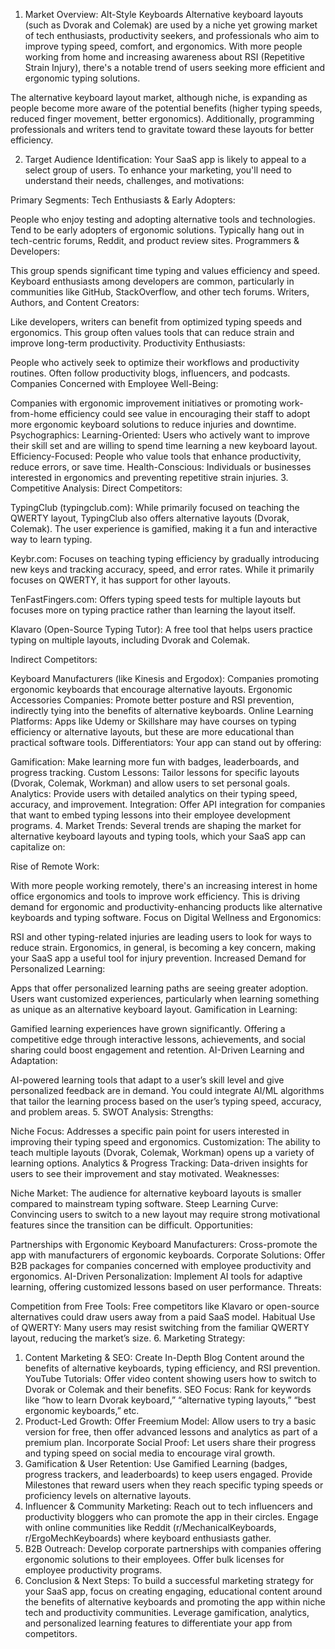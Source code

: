 1. Market Overview: Alt-Style Keyboards
Alternative keyboard layouts (such as Dvorak and Colemak) are used by a niche yet growing market of tech enthusiasts, productivity seekers, and professionals who aim to improve typing speed, comfort, and ergonomics. With more people working from home and increasing awareness about RSI (Repetitive Strain Injury), there's a notable trend of users seeking more efficient and ergonomic typing solutions.

The alternative keyboard layout market, although niche, is expanding as people become more aware of the potential benefits (higher typing speeds, reduced finger movement, better ergonomics). Additionally, programming professionals and writers tend to gravitate toward these layouts for better efficiency.

2. Target Audience Identification:
Your SaaS app is likely to appeal to a select group of users. To enhance your marketing, you'll need to understand their needs, challenges, and motivations:

Primary Segments:
Tech Enthusiasts & Early Adopters:

People who enjoy testing and adopting alternative tools and technologies.
Tend to be early adopters of ergonomic solutions.
Typically hang out in tech-centric forums, Reddit, and product review sites.
Programmers & Developers:

This group spends significant time typing and values efficiency and speed.
Keyboard enthusiasts among developers are common, particularly in communities like GitHub, StackOverflow, and other tech forums.
Writers, Authors, and Content Creators:

Like developers, writers can benefit from optimized typing speeds and ergonomics.
This group often values tools that can reduce strain and improve long-term productivity.
Productivity Enthusiasts:

People who actively seek to optimize their workflows and productivity routines.
Often follow productivity blogs, influencers, and podcasts.
Companies Concerned with Employee Well-Being:

Companies with ergonomic improvement initiatives or promoting work-from-home efficiency could see value in encouraging their staff to adopt more ergonomic keyboard solutions to reduce injuries and downtime.
Psychographics:
Learning-Oriented: Users who actively want to improve their skill set and are willing to spend time learning a new keyboard layout.
Efficiency-Focused: People who value tools that enhance productivity, reduce errors, or save time.
Health-Conscious: Individuals or businesses interested in ergonomics and preventing repetitive strain injuries.
3. Competitive Analysis:
Direct Competitors:

TypingClub (typingclub.com): While primarily focused on teaching the QWERTY layout, TypingClub also offers alternative layouts (Dvorak, Colemak). The user experience is gamified, making it a fun and interactive way to learn typing.

Keybr.com: Focuses on teaching typing efficiency by gradually introducing new keys and tracking accuracy, speed, and error rates. While it primarily focuses on QWERTY, it has support for other layouts.

TenFastFingers.com: Offers typing speed tests for multiple layouts but focuses more on typing practice rather than learning the layout itself.

Klavaro (Open-Source Typing Tutor): A free tool that helps users practice typing on multiple layouts, including Dvorak and Colemak.

Indirect Competitors:

Keyboard Manufacturers (like Kinesis and Ergodox): Companies promoting ergonomic keyboards that encourage alternative layouts.
Ergonomic Accessories Companies: Promote better posture and RSI prevention, indirectly tying into the benefits of alternative keyboards.
Online Learning Platforms: Apps like Udemy or Skillshare may have courses on typing efficiency or alternative layouts, but these are more educational than practical software tools.
Differentiators: Your app can stand out by offering:

Gamification: Make learning more fun with badges, leaderboards, and progress tracking.
Custom Lessons: Tailor lessons for specific layouts (Dvorak, Colemak, Workman) and allow users to set personal goals.
Analytics: Provide users with detailed analytics on their typing speed, accuracy, and improvement.
Integration: Offer API integration for companies that want to embed typing lessons into their employee development programs.
4. Market Trends:
Several trends are shaping the market for alternative keyboard layouts and typing tools, which your SaaS app can capitalize on:

Rise of Remote Work:

With more people working remotely, there's an increasing interest in home office ergonomics and tools to improve work efficiency. This is driving demand for ergonomic and productivity-enhancing products like alternative keyboards and typing software.
Focus on Digital Wellness and Ergonomics:

RSI and other typing-related injuries are leading users to look for ways to reduce strain. Ergonomics, in general, is becoming a key concern, making your SaaS app a useful tool for injury prevention.
Increased Demand for Personalized Learning:

Apps that offer personalized learning paths are seeing greater adoption. Users want customized experiences, particularly when learning something as unique as an alternative keyboard layout.
Gamification in Learning:

Gamified learning experiences have grown significantly. Offering a competitive edge through interactive lessons, achievements, and social sharing could boost engagement and retention.
AI-Driven Learning and Adaptation:

AI-powered learning tools that adapt to a user’s skill level and give personalized feedback are in demand. You could integrate AI/ML algorithms that tailor the learning process based on the user’s typing speed, accuracy, and problem areas.
5. SWOT Analysis:
Strengths:

Niche Focus: Addresses a specific pain point for users interested in improving their typing speed and ergonomics.
Customization: The ability to teach multiple layouts (Dvorak, Colemak, Workman) opens up a variety of learning options.
Analytics & Progress Tracking: Data-driven insights for users to see their improvement and stay motivated.
Weaknesses:

Niche Market: The audience for alternative keyboard layouts is smaller compared to mainstream typing software.
Steep Learning Curve: Convincing users to switch to a new layout may require strong motivational features since the transition can be difficult.
Opportunities:

Partnerships with Ergonomic Keyboard Manufacturers: Cross-promote the app with manufacturers of ergonomic keyboards.
Corporate Solutions: Offer B2B packages for companies concerned with employee productivity and ergonomics.
AI-Driven Personalization: Implement AI tools for adaptive learning, offering customized lessons based on user performance.
Threats:

Competition from Free Tools: Free competitors like Klavaro or open-source alternatives could draw users away from a paid SaaS model.
Habitual Use of QWERTY: Many users may resist switching from the familiar QWERTY layout, reducing the market’s size.
6. Marketing Strategy:
1. Content Marketing & SEO:
Create In-Depth Blog Content around the benefits of alternative keyboards, typing efficiency, and RSI prevention.
YouTube Tutorials: Offer video content showing users how to switch to Dvorak or Colemak and their benefits.
SEO Focus: Rank for keywords like “how to learn Dvorak keyboard,” “alternative typing layouts,” “best ergonomic keyboards,” etc.
2. Product-Led Growth:
Offer Freemium Model: Allow users to try a basic version for free, then offer advanced lessons and analytics as part of a premium plan.
Incorporate Social Proof: Let users share their progress and typing speed on social media to encourage viral growth.
3. Gamification & User Retention:
Use Gamified Learning (badges, progress trackers, and leaderboards) to keep users engaged.
Provide Milestones that reward users when they reach specific typing speeds or proficiency levels on alternative layouts.
4. Influencer & Community Marketing:
Reach out to tech influencers and productivity bloggers who can promote the app in their circles.
Engage with online communities like Reddit (r/MechanicalKeyboards, r/ErgoMechKeyboards) where keyboard enthusiasts gather.
5. B2B Outreach:
Develop corporate partnerships with companies offering ergonomic solutions to their employees. Offer bulk licenses for employee productivity programs.
7. Conclusion & Next Steps:
To build a successful marketing strategy for your SaaS app, focus on creating engaging, educational content around the benefits of alternative keyboards and promoting the app within niche tech and productivity communities. Leverage gamification, analytics, and personalized learning features to differentiate your app from competitors.
